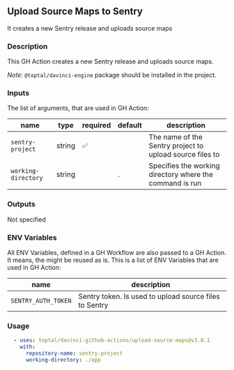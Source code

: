 ## Upload Source Maps to Sentry

It creates a new Sentry release and uploads source maps

### Description

This GH Action creates a new Sentry release and uploads source maps.

*Note:* `@toptal/davinci-engine` package should be installed in the project.

### Inputs

The list of arguments, that are used in GH Action:

| name                | type   | required | default | description                                              |
| ------------------- | ------ | -------- | ------- | -------------------------------------------------------- |
| `sentry-project`    | string | ✅        |         | The name of the Sentry project to upload source files to |
| `working-directory` | string |          | .       | Specifies the working directory where the command is run |

### Outputs

Not specified

### ENV Variables

All ENV Variables, defined in a GH Workflow are also passed to a GH Action. It means, the might be reused as is.
This is a list of ENV Variables that are used in GH Action:

| name                | description                                            |
| ------------------- | ------------------------------------------------------ |
| `SENTRY_AUTH_TOKEN` | Sentry token. Is used to upload source files to Sentry |

### Usage

```yaml
  - uses: toptal/davinci-github-actions/upload-source-maps@v3.0.1
    with:
      repository-name: sentry-project
      working-directory: ./app
```
